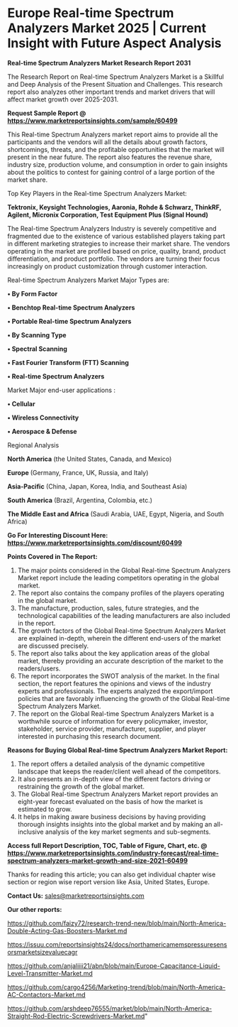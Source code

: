 # Europe Real-time Spectrum Analyzers Market 2025 | Current Insight with Future Aspect Analysis

<strong>Real-time Spectrum Analyzers Market Research Report 2031</strong>

The Research Report on Real-time Spectrum Analyzers Market is a Skillful and Deep Analysis of the Present Situation and Challenges. This research report also analyzes other important trends and market drivers that will affect market growth over 2025-2031.

<strong>Request Sample Report @ <a href=https://www.marketreportsinsights.com/sample/60499>https://www.marketreportsinsights.com/sample/60499</a></strong>

This Real-time Spectrum Analyzers market report aims to provide all the participants and the vendors will all the details about growth factors, shortcomings, threats, and the profitable opportunities that the market will present in the near future. The report also features the revenue share, industry size, production volume, and consumption in order to gain insights about the politics to contest for gaining control of a large portion of the market share.

Top Key Players in the Real-time Spectrum Analyzers Market:

<strong>Tektronix, Keysight Technologies, Aaronia, Rohde & Schwarz, ThinkRF, Agilent, Micronix Corporation, Test Equipment Plus (Signal Hound)</strong>

The Real-time Spectrum Analyzers Industry is severely competitive and fragmented due to the existence of various established players taking part in different marketing strategies to increase their market share. The vendors operating in the market are profiled based on price, quality, brand, product differentiation, and product portfolio. The vendors are turning their focus increasingly on product customization through customer interaction.

Real-time Spectrum Analyzers Market Major Types are:

<strong>• By Form Factor

• Benchtop Real-time Spectrum Analyzers

• Portable Real-time Spectrum Analyzers

• By Scanning Type

• Spectral Scanning

• Fast Fourier Transform (FTT) Scanning

• Real-time Spectrum Analyzers</strong>

Market Major end-user applications :

<strong>• Cellular

• Wireless Connectivity

• Aerospace & Defense</strong>

Regional Analysis

</u><strong><b>North America</b></strong> (the United States, Canada, and Mexico)

<strong><b>Europe </b></strong>(Germany, France, UK, Russia, and Italy)

<strong><b>Asia-Pacific</b></strong> (China, Japan, Korea, India, and Southeast Asia)

<strong><b>South America</b></strong> (Brazil, Argentina, Colombia, etc.)

<strong><b>The Middle East and Africa</b></strong> (Saudi Arabia, UAE, Egypt, Nigeria, and South Africa)

<strong>Go For Interesting Discount Here: <a href=https://www.marketreportsinsights.com/discount/60499>https://www.marketreportsinsights.com/discount/60499</a></strong>

<strong>Points Covered in The Report:</strong>
<ol>
  <li>The major points considered in the Global Real-time Spectrum Analyzers Market report include the leading competitors operating in the global market.</li>
  <li>The report also contains the company profiles of the players operating in the global market.</li>
  <li>The manufacture, production, sales, future strategies, and the technological capabilities of the leading manufacturers are also included in the report.</li>
  <li>The growth factors of the Global Real-time Spectrum Analyzers Market are explained in-depth, wherein the different end-users of the market are discussed precisely.</li>
  <li>The report also talks about the key application areas of the global market, thereby providing an accurate description of the market to the readers/users.</li>
  <li>The report incorporates the SWOT analysis of the market. In the final section, the report features the opinions and views of the industry experts and professionals. The experts analyzed the export/import policies that are favorably influencing the growth of the Global Real-time Spectrum Analyzers Market.</li>
  <li>The report on the Global Real-time Spectrum Analyzers Market is a worthwhile source of information for every policymaker, investor, stakeholder, service provider, manufacturer, supplier, and player interested in purchasing this research document.</li>
</ol>
<strong>Reasons for Buying Global Real-time Spectrum Analyzers Market Report:</strong>

<ol>
  <li>The report offers a detailed analysis of the dynamic competitive landscape that keeps the reader/client well ahead of the competitors.</li>
  <li>It also presents an in-depth view of the different factors driving or restraining the growth of the global market.</li>
  <li>The Global Real-time Spectrum Analyzers Market report provides an eight-year forecast evaluated on the basis of how the market is estimated to grow.</li>
  <li>It helps in making aware business decisions by having providing thorough insights insights into the global market and by making an all-inclusive analysis of the key market segments and sub-segments.</li>
</ol>
<strong>Access full Report Description, TOC, Table of Figure, Chart, etc. @ <a href=https://www.marketreportsinsights.com/industry-forecast/real-time-spectrum-analyzers-market-growth-and-size-2021-60499>https://www.marketreportsinsights.com/industry-forecast/real-time-spectrum-analyzers-market-growth-and-size-2021-60499</a></strong>


Thanks for reading this article; you can also get individual chapter wise section or region wise report version like Asia, United States, Europe.

<strong>Contact Us:</strong>
sales@marketreportsinsights.com

<strong>Our other reports:</strong>

<a href=https://github.com/faizy72/research-trend-new/blob/main/North-America-Double-Acting-Gas-Boosters-Market.md>https://github.com/faizy72/research-trend-new/blob/main/North-America-Double-Acting-Gas-Boosters-Market.md</a>

<a href=https://issuu.com/reportsinsights24/docs/northamericamemspressuresensorsmarketsizevaluecagr>https://issuu.com/reportsinsights24/docs/northamericamemspressuresensorsmarketsizevaluecagr</a>

<a href=https://github.com/anjaliiii21/abn/blob/main/Europe-Capacitance-Liquid-Level-Transmitter-Market.md>https://github.com/anjaliiii21/abn/blob/main/Europe-Capacitance-Liquid-Level-Transmitter-Market.md</a>

<a href=https://github.com/cargo4256/Marketing-trend/blob/main/North-America-AC-Contactors-Market.md>https://github.com/cargo4256/Marketing-trend/blob/main/North-America-AC-Contactors-Market.md</a>

<a href=https://github.com/arshdeep76555/market/blob/main/North-America-Straight-Rod-Electric-Screwdrivers-Market.md>https://github.com/arshdeep76555/market/blob/main/North-America-Straight-Rod-Electric-Screwdrivers-Market.md</a>"
